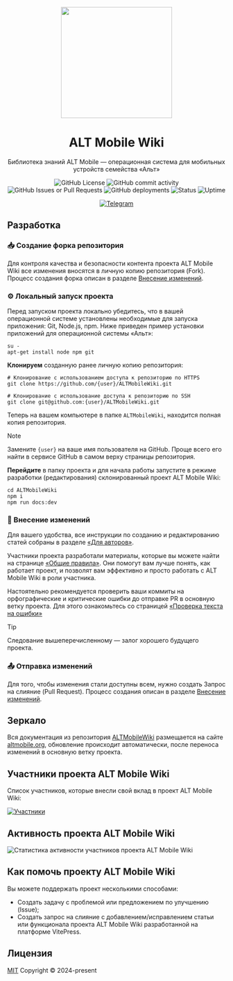 <div class="header" align="center">

[<img src="https://altmobile.org/hero.png" height="256">](https://github.com/OlegShchavelev/ALTMobileWiki)

# ALT Mobile Wiki

Библиотека знаний ALT Mobile — операционная система для мобильных устройств семейства «Альт»

![GitHub License](https://img.shields.io/github/license/OlegShchavelev/ALTMobileWiki)
![GitHub commit activity](https://img.shields.io/github/commit-activity/y/OlegShchavelev/ALTMobileWiki)
![GitHub Issues or Pull Requests](https://img.shields.io/github/issues/OlegShchavelev/ALTMobileWiki)
![GitHub deployments](https://img.shields.io/github/deployments/OlegShchavelev/ALTMobileWiki/github-pages?label=Last%20Deploy)
![Status](https://status.alt-gnome.ru/api/badge/15/status)
![Uptime](https://status.alt-gnome.ru/api/badge/15/uptime)

[![Telegram](https://img.shields.io/badge/Group-%235AA9E6?logo=telegram&label=Telegram)](https://t.me/altmobile_channel)

</div>

## Разработка

### :inbox_tray: Создание форка репозитория

Для контроля качества и безопасности контента проекта ALT Mobile Wiki все изменения вносятся в личную копию репозитория (Fork). Процесс создания форка описан в разделе [Внесение изменений](#).

### :gear: Локальный запуск проекта

Перед запуском проекта локально убедитесь, что в вашей операционной системе установлены необходимые для запуска приложения: Git, Node.js, npm. Ниже приведен пример установки приложений для операционной системы «Альт»:

```shell
su -
apt-get install node npm git
```

**Клонируем** созданную ранее личную копию репозитория:

```shell
# Клонирование с использованием доступа к репозиторию по HTTPS
git clone https://github.com/{user}/ALTMobileWiki.git

# Клонирование с использование доступа к репозиторию по SSH
git clone git@github.com:{user}/ALTMobileWiki.git
```

Теперь на вашем компьютере в папке `ALTMobileWiki`, находится полная копия репозитория.

> [!NOTE]
> Замените `{user}` на ваше имя пользователя на GitHub. Проще всего его найти в cервисе GitHub в самом верху страницы репозитория.

**Перейдите** в папку проекта и для начала работы запустите в режиме разработки (редактирования) склонированный проект ALT Mobile Wiki:

```shell
cd ALTMobileWiki
npm i
npm run docs:dev
```

### :pencil: Внесение изменений

Для вашего удобства, все инструкции по созданию и редактированию статей собраны в разделе [«Для авторов»](#).

Участники проекта разработали материалы, которые вы можете найти на странице [«Общие правила»](#). Они помогут вам лучше понять, как работает проект, и позволят вам эффективно и просто работать с ALT Mobile Wiki в роли участника.

Настоятельно рекомендуется проверить ваши коммиты на орфографические и критические ошибки до отправке PR в основную ветку проекта. Для этого ознакомьтесь со страницей [«Проверка текста на ошибки»](#)

> [!TIP]
> Следование вышеперечисленному — залог хорошего будущего проекта.

### :outbox_tray: Отправка изменений

Для того, чтобы изменения стали доступны всем, нужно создать Запрос на слияние (Pull Request). Процесс создания описан в разделе [Внесение изменений](#).

## Зеркало

Вся документация из репозитория [ALTMobileWiki](https://github.com/OlegShchavelev/ALTMobileWiki) размещается на cайте [altmobile.org](https://altmobile.org), обновление происходит автоматически, после переноса изменений в основную ветку проекта.

## Участники проекта ALT Mobile Wiki

Список участников, которые внесли свой вклад в проект ALT Mobile Wiki:

[![Участники](https://contrib.rocks/image?repo=OlegShchavelev/ALTMobileWiki)](https://github.com/OlegShchavelev/ALTMobileWiki/graphs/contributors)

## Активность проекта ALT Mobile Wiki

![Статистика активности участников проекта ALT Mobile Wiki](https://repobeats.axiom.co/api/embed/02b02ba7dae626566a4b2737c0c2b1ab6714fac5.svg 'Repobeats analytics image')

## Как помочь проекту ALT Mobile Wiki

Вы можете поддержать проект несколькими способами:

- Создать задачу с проблемой или предложением по улучшению (Issue);
- Создать запрос на слияние с добавлением/исправлением статьи или функционала проекта ALT Mobile Wiki разработанной на платформе VitePress.

## Лицензия

[MIT](https://gitea.basealt.ru/schavelevoi/ALTMobileWiki/src/branch/main/LICENCE) Copyright © 2024-present <OLEG SHCHAVELEV>
